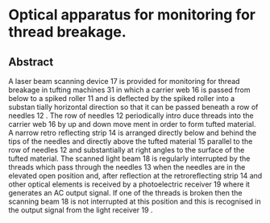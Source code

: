 # Optical apparatus for monitoring for thread breakage.

## Abstract
A laser beam scanning device 17 is provided for monitoring for thread breakage in tufting machines 31 in which a carrier web 16 is passed from below to a spiked roller 11 and is deflected by the spiked roller into a substan tially horizontal direction so that it can be passed beneath a row of needles 12 . The row of needles 12 periodically intro duce threads into the carrier web 16 by up and down move ment in order to form tufted material. A narrow retro reflecting strip 14 is arranged directly below and behind the tips of the needles and directly above the tufted material 15 parallel to the row of needles 12 and substantially at right angles to the surface of the tufted material. The scanned light beam 18 is regularly interrupted by the threads which pass through the needles 13 when the needles are in the elevated open position and, after reflection at the retroreflecting strip 14 and other optical elements is received by a photoelectric receiver 19 where it generates an AC output signal. If one of the threads is broken then the scanning beam 18 is not interrupted at this position and this is recognised in the output signal from the light receiver 19 .
